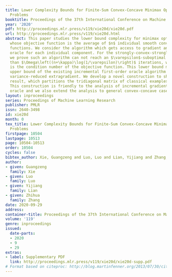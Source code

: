 ```yaml
---
title: Lower Complexity Bounds for Finite-Sum Convex-Concave Minimax Optimization
  Problems
booktitle: Proceedings of the 37th International Conference on Machine Learning
year: '2020'
pdf: http://proceedings.mlr.press/v119/xie20d/xie20d.pdf
url: http://proceedings.mlr.press/v119/xie20d.html
abstract: This paper studies the lower bound complexity for minimax optimization problem
  whose objective function is the average of $n$ individual smooth convex-concave
  functions. We consider the algorithm which gets access to gradient and proximal
  oracle for each individual component. For the strongly-convex-strongly-concave case,
  we prove such an algorithm can not reach an $\varepsilon$-suboptimal point in fewer
  than $\Omega\left((n+\kappa)\log(1/\varepsilon)\right)$ iterations, where $\kappa$
  is the condition number of the objective function. This lower bound matches the
  upper bound of the existing incremental first-order oracle algorithm stochastic
  variance-reduced extragradient. We develop a novel construction to show the above
  result, which partitions the tridiagonal matrix of classical examples into $n$ groups.
  This construction is friendly to the analysis of incremental gradient and proximal
  oracle and we also extend the analysis to general convex-concave cases.
layout: inproceedings
series: Proceedings of Machine Learning Research
publisher: PMLR
issn: 2640-3498
id: xie20d
month: 0
tex_title: Lower Complexity Bounds for Finite-Sum Convex-Concave Minimax Optimization
  Problems
firstpage: 10504
lastpage: 10513
page: 10504-10513
order: 10504
cycles: false
bibtex_author: Xie, Guangzeng and Luo, Luo and Lian, Yijiang and Zhang, Zhihua
author:
- given: Guangzeng
  family: Xie
- given: Luo
  family: Luo
- given: Yijiang
  family: Lian
- given: Zhihua
  family: Zhang
date: 2020-09-29
address: 
container-title: Proceedings of the 37th International Conference on Machine Learning
volume: '119'
genre: inproceedings
issued:
  date-parts:
  - 2020
  - 9
  - 29
extras:
- label: Supplementary PDF
  link: http://proceedings.mlr.press/v119/xie20d/xie20d-supp.pdf
# Format based on citeproc: http://blog.martinfenner.org/2013/07/30/citeproc-yaml-for-bibliographies/
---
```

